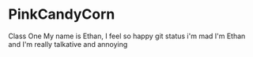 # PinkCandyCorn
Class One
My name is Ethan, I feel so happy
git status
i'm mad
I'm Ethan and I'm really talkative and annoying